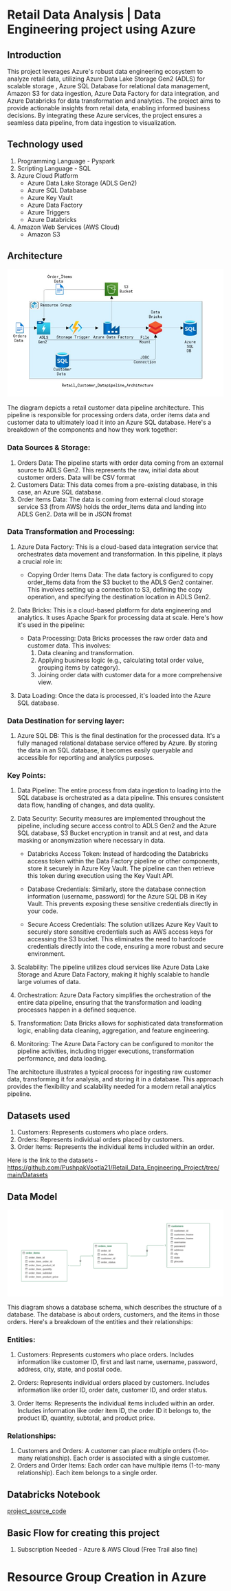 # Retail Data Analysis | Data Engineering project using Azure
## Introduction
This project leverages Azure's robust data engineering ecosystem to analyze retail data, utilizing Azure Data Lake Storage Gen2 (ADLS) for scalable storage , Azure SQL Database for relational data management, Amazon S3 for data ingestion, Azure Data Factory for data integration, and Azure Databricks for data transformation and analytics. The project aims to provide actionable insights from retail data, enabling informed business decisions. By integrating these Azure services, the project ensures a seamless data pipeline, from data ingestion to visualization.

## Technology used
1. Programming Language - Pyspark
2. Scripting Language - SQL
3. Azure Cloud Platform
   - Azure Data Lake Storage (ADLS Gen2)
   - Azure SQL Database
   - Azure Key Vault
   - Azure Data Factory
   - Azure Triggers
   - Azure Databricks
4. Amazon Web Services (AWS Cloud)
   - Amazon S3

## Architecture
![Project Architecture](https://github.com/PushpakVootla21/Retail_Data_Engineering_Project/blob/main/Pipeline_Architecture.jpg)

The diagram depicts a retail customer data pipeline architecture. This pipeline is responsible for processing orders data, order items data and customer data to ultimately load it into an Azure SQL database. Here's a breakdown of the components and how they work together:

### Data Sources & Storage:

1. Orders Data:  The pipeline starts with order data coming from an external source to ADLS Gen2. This represents the raw, initial data about customer orders. Data will be CSV format
2. Customers Data: This data comes from a pre-existing database, in this case, an Azure SQL database.
3. Order Items Data: The data is coming from external cloud storage service S3 (from AWS) holds the order_items data and landing into ADLS Gen2. Data will be in JSON fromat

### Data Transformation and Processing:

1. Azure Data Factory: This is a cloud-based data integration service that orchestrates data movement and transformation. In this pipeline, it plays a crucial role in:
   - Copying Order Items Data: The data factory is configured to copy order_items data from the S3 bucket to the ADLS Gen2 container. This involves setting up a connection to S3, defining the copy operation, and specifying the destination location in ADLS Gen2.

2. Data Bricks: This is a cloud-based platform for data engineering and analytics. It uses Apache Spark for processing data at scale. Here's how it's used in the pipeline:
   - Data Processing: Data Bricks processes the raw order data and customer data. This involves:
     1.  Data cleaning and transformation.
     2.  Applying business logic (e.g., calculating total order value, grouping items by category).
     3.  Joining order data with customer data for a more comprehensive view.
3. Data Loading: Once the data is processed, it's loaded into the Azure SQL database.

### Data Destination for serving layer: 

1. Azure SQL DB: This is the final destination for the processed data. It's a fully managed relational database service offered by Azure. By
   storing the data in an SQL database, it becomes easily queryable and accessible for reporting and analytics purposes.
   
### Key Points:
1. Data Pipeline: The entire process from data ingestion to loading into the SQL database is orchestrated as a data pipeline. This ensures consistent data flow, handling of changes, and data quality.
   
2. Data Security: Security measures are implemented throughout the pipeline, including secure access control to ADLS Gen2 and the Azure SQL database, S3 Bucket encryption in transit and at rest, and data masking or anonymization where necessary in data.
   
   - Databricks Access Token: Instead of hardcoding the Databricks access token within the Data Factory pipeline or other components, store it securely in Azure Key Vault. The pipeline can then retrieve this token during execution using the Key Vault API.
     
   - Database Credentials: Similarly, store the database connection information (username, password) for the Azure SQL DB in Key Vault. This prevents exposing these sensitive credentials directly in your code.
     
   - Secure Access Credentials: The solution utilizes Azure Key Vault to securely store sensitive credentials such as AWS access keys for accessing the S3 bucket. This eliminates the need to hardcode credentials directly into the code, ensuring a more robust and secure environment.
     
4. Scalability: The pipeline utilizes cloud services like Azure Data Lake Storage and Azure Data Factory, making it highly scalable to handle large volumes of data.
   
6. Orchestration: Azure Data Factory simplifies the orchestration of the entire data pipeline, ensuring that the transformation and loading processes happen in a defined sequence.
   
7. Transformation: Data Bricks allows for sophisticated data transformation logic, enabling data cleaning, aggregation, and feature engineering.
   
8. Monitoring: The Azure Data Factory can be configured to monitor the pipeline activities, including trigger executions, transformation performance, and data loading.

The architecture illustrates a typical process for ingesting raw customer data, transforming it for analysis, and storing it in a database. This approach provides the flexibility and scalability needed for a modern retail analytics pipeline.

## Datasets used
1. Customers: Represents customers who place orders.
2. Orders: Represents individual orders placed by customers.
3. Order Items: Represents the individual items included within an order.

Here is the link to the datasets - https://github.com/PushpakVootla21/Retail_Data_Engineering_Project/tree/main/Datasets

## Data Model
![Data Model](https://github.com/PushpakVootla21/Retail_Data_Engineering_Project/blob/main/ER.png)

This diagram shows a database schema, which describes the structure of a database. The database is about orders, customers, and the items in those orders. Here's a breakdown of the entities and their relationships:

### Entities:

1. Customers: Represents customers who place orders. Includes information like customer ID, first and last name, username, password, address, city, state, and postal code.
   
3. Orders: Represents individual orders placed by customers. Includes information like order ID, order date, customer ID, and order status.
   
4. Order Items: Represents the individual items included within an order. Includes information like order item ID, the order ID it belongs to, the product ID, quantity, subtotal, and product price.
   
### Relationships:

1. Customers and Orders: A customer can place multiple orders (1-to-many relationship). Each order is associated with a single customer.
2. Orders and Order Items: Each order can have multiple items (1-to-many relationship). Each item belongs to a single order.

## Databricks Notebook
[project_source_code](Sales_Project.ipynb)

## Basic Flow for creating this project

1. Subscription Needed -  Azure & AWS Cloud (Free Trail also fine)

# Resource Group Creation in Azure
   


